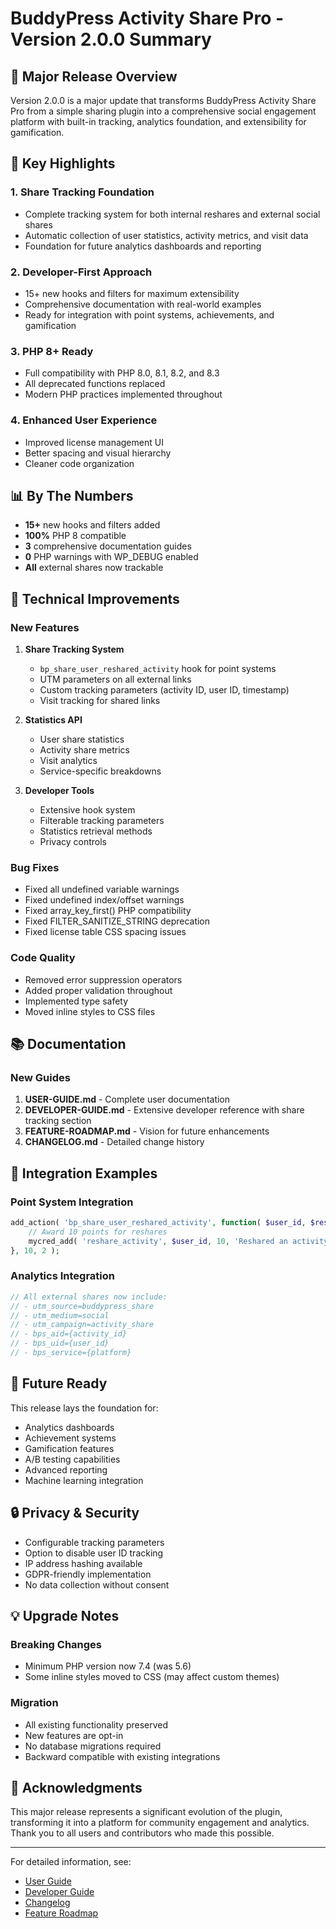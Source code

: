 # BuddyPress Activity Share Pro - Version 2.0.0 Summary

## 🎉 Major Release Overview

Version 2.0.0 is a major update that transforms BuddyPress Activity Share Pro from a simple sharing plugin into a comprehensive social engagement platform with built-in tracking, analytics foundation, and extensibility for gamification.

## 🚀 Key Highlights

### 1. **Share Tracking Foundation**
- Complete tracking system for both internal reshares and external social shares
- Automatic collection of user statistics, activity metrics, and visit data
- Foundation for future analytics dashboards and reporting

### 2. **Developer-First Approach**
- 15+ new hooks and filters for maximum extensibility
- Comprehensive documentation with real-world examples
- Ready for integration with point systems, achievements, and gamification

### 3. **PHP 8+ Ready**
- Full compatibility with PHP 8.0, 8.1, 8.2, and 8.3
- All deprecated functions replaced
- Modern PHP practices implemented throughout

### 4. **Enhanced User Experience**
- Improved license management UI
- Better spacing and visual hierarchy
- Cleaner code organization

## 📊 By The Numbers

- **15+** new hooks and filters added
- **100%** PHP 8 compatible
- **3** comprehensive documentation guides
- **0** PHP warnings with WP_DEBUG enabled
- **All** external shares now trackable

## 🔧 Technical Improvements

### New Features
1. **Share Tracking System**
   - `bp_share_user_reshared_activity` hook for point systems
   - UTM parameters on all external links
   - Custom tracking parameters (activity ID, user ID, timestamp)
   - Visit tracking for shared links

2. **Statistics API**
   - User share statistics
   - Activity share metrics
   - Visit analytics
   - Service-specific breakdowns

3. **Developer Tools**
   - Extensive hook system
   - Filterable tracking parameters
   - Statistics retrieval methods
   - Privacy controls

### Bug Fixes
- Fixed all undefined variable warnings
- Fixed undefined index/offset warnings
- Fixed array_key_first() PHP compatibility
- Fixed FILTER_SANITIZE_STRING deprecation
- Fixed license table CSS spacing issues

### Code Quality
- Removed error suppression operators
- Added proper validation throughout
- Implemented type safety
- Moved inline styles to CSS files

## 📚 Documentation

### New Guides
1. **USER-GUIDE.md** - Complete user documentation
2. **DEVELOPER-GUIDE.md** - Extensive developer reference with share tracking section
3. **FEATURE-ROADMAP.md** - Vision for future enhancements
4. **CHANGELOG.md** - Detailed change history

## 🔗 Integration Examples

### Point System Integration
```php
add_action( 'bp_share_user_reshared_activity', function( $user_id, $reshare_type ) {
    // Award 10 points for reshares
    mycred_add( 'reshare_activity', $user_id, 10, 'Reshared an activity' );
}, 10, 2 );
```

### Analytics Integration
```php
// All external shares now include:
// - utm_source=buddypress_share
// - utm_medium=social
// - utm_campaign=activity_share
// - bps_aid={activity_id}
// - bps_uid={user_id}
// - bps_service={platform}
```

## 🔮 Future Ready

This release lays the foundation for:
- Analytics dashboards
- Achievement systems
- Gamification features
- A/B testing capabilities
- Advanced reporting
- Machine learning integration

## 🔒 Privacy & Security

- Configurable tracking parameters
- Option to disable user ID tracking
- IP address hashing available
- GDPR-friendly implementation
- No data collection without consent

## 💡 Upgrade Notes

### Breaking Changes
- Minimum PHP version now 7.4 (was 5.6)
- Some inline styles moved to CSS (may affect custom themes)

### Migration
- All existing functionality preserved
- New features are opt-in
- No database migrations required
- Backward compatible with existing integrations

## 🙏 Acknowledgments

This major release represents a significant evolution of the plugin, transforming it into a platform for community engagement and analytics. Thank you to all users and contributors who made this possible.

---

For detailed information, see:
- [User Guide](docs/USER-GUIDE.md)
- [Developer Guide](docs/DEVELOPER-GUIDE.md)
- [Changelog](CHANGELOG.md)
- [Feature Roadmap](docs/FEATURE-ROADMAP.md)